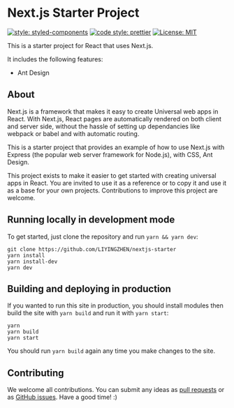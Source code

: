 # Next.js Starter Project

[![style: styled-components](https://img.shields.io/badge/style-%F0%9F%92%85%20styled--components-orange.svg?colorB=daa357&colorA=db748e)](https://github.com/styled-components/styled-components)
[![code style: prettier](https://img.shields.io/badge/code_style-prettier-ff69b4.svg?style=flat-square)](https://github.com/prettier/prettier)
[![License: MIT](https://img.shields.io/badge/License-MIT-yellow.svg)](https://opensource.org/licenses/MIT)

This is a starter project for React that uses Next.js.

It includes the following features:

- Ant Design

## About

Next.js is a framework that makes it easy to create Universal web apps in React. With Next.js, React pages are automatically rendered on both client and server side, without the hassle of setting up dependancies like webpack or babel and with automatic routing.

This is a starter project that provides an example of how to use Next.js with Express (the popular web server framework for Node.js), with CSS, Ant Design.

This project exists to make it easier to get started with creating universal apps in React. You are invited to use it as a reference or to copy it and use it as a base for your own projects. Contributions to improve this project are welcome.

## Running locally in development mode

To get started, just clone the repository and run `yarn && yarn dev`:

```
git clone https://github.com/LIYINGZHEN/nextjs-starter
yarn install
yarn install-dev
yarn dev
```

## Building and deploying in production

If you wanted to run this site in production, you should install modules then build the site with `yarn build` and run it with `yarn start`:

```
yarn
yarn build
yarn start
```

You should run `yarn build` again any time you make changes to the site.

## Contributing

We welcome all contributions. You can submit any ideas as [pull requests](https://github.com/LIYINGZHEN/nextjs-starter/pulls) or as [GitHub issues](https://github.com/LIYINGZHEN/nextjs-starter/issues). Have a good time! :)
